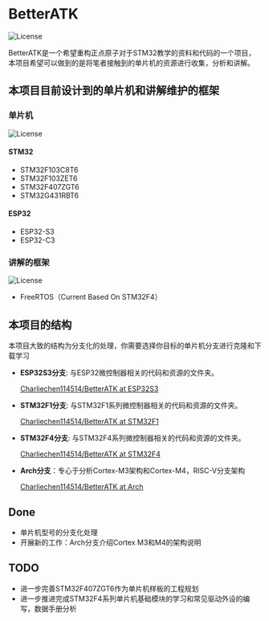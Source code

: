 # BetterATK

![License](https://img.shields.io/badge/license-GNUv3-yellow)

​	BetterATK是一个希望重构正点原子对于STM32教学的资料和代码的一个项目，本项目希望可以做到的是将笔者接触到的单片机的资源进行收集，分析和讲解。

## 本项目目前设计到的单片机和讲解维护的框架

### 单片机

![License](https://img.shields.io/badge/Module-MicroChips-red)

#### STM32

- STM32F103C8T6
- STM32F103ZET6
- STM32F407ZGT6
- STM32G431RBT6

#### ESP32

- ESP32-S3
- ESP32-C3

### 讲解的框架

![License](https://img.shields.io/badge/Module-MicroFrameWork-blue)

- FreeRTOS（Current Based On STM32F4）

## 本项目的结构

​	本项目大致的结构为分支化的处理，你需要选择你目标的单片机分支进行克隆和下载学习

- **ESP32S3分支**: 与ESP32微控制器相关的代码和资源的文件夹。

  [Charliechen114514/BetterATK at ESP32S3](https://github.com/Charliechen114514/BetterATK/tree/ESP32S3)

- **STM32F1分支**: 与STM32F1系列微控制器相关的代码和资源的文件夹。

  [Charliechen114514/BetterATK at STM32F1](https://github.com/Charliechen114514/BetterATK/tree/STM32F1)

- **STM32F4分支**: 与STM32F4系列微控制器相关的代码和资源的文件夹。

  [Charliechen114514/BetterATK at STM32F4](https://github.com/Charliechen114514/BetterATK/tree/STM32F4)

- **Arch分支**：专心于分析Cortex-M3架构和Cortex-M4，RISC-V分支架构

  [Charliechen114514/BetterATK at Arch](https://github.com/Charliechen114514/BetterATK/tree/Arch)

## Done

- 单片机型号的分支化处理
- 开展新的工作：Arch分支介绍Cortex M3和M4的架构说明

## TODO

- 进一步完善STM32F407ZGT6作为单片机样板的工程规划
- 进一步推进完成STM32F4系列单片机基础模块的学习和常见驱动外设的编写，数据手册分析








